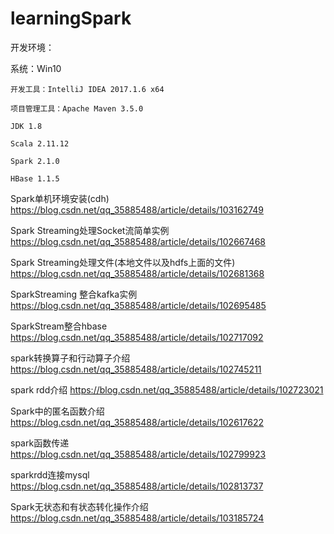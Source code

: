 # learningSpark
开发环境：
   
   系统：Win10
    
    开发工具：IntelliJ IDEA 2017.1.6 x64
    
    项目管理工具：Apache Maven 3.5.0
    
    JDK 1.8
    
    Scala 2.11.12
    
    Spark 2.1.0
    
    HBase 1.1.5
    
Spark单机环境安装(cdh) https://blog.csdn.net/qq_35885488/article/details/103162749

Spark Streaming处理Socket流简单实例 https://blog.csdn.net/qq_35885488/article/details/102667468

Spark Streaming处理文件(本地文件以及hdfs上面的文件) https://blog.csdn.net/qq_35885488/article/details/102681368

SparkStreaming 整合kafka实例 https://blog.csdn.net/qq_35885488/article/details/102695485

SparkStream整合hbase https://blog.csdn.net/qq_35885488/article/details/102717092

spark转换算子和行动算子介绍 https://blog.csdn.net/qq_35885488/article/details/102745211

spark rdd介绍 https://blog.csdn.net/qq_35885488/article/details/102723021

Spark中的匿名函数介绍 https://blog.csdn.net/qq_35885488/article/details/102617622

spark函数传递 https://blog.csdn.net/qq_35885488/article/details/102799923

sparkrdd连接mysql https://blog.csdn.net/qq_35885488/article/details/102813737

Spark无状态和有状态转化操作介绍 https://blog.csdn.net/qq_35885488/article/details/103185724

